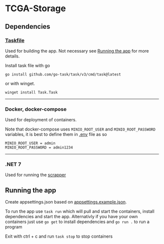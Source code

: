 # TCGA-Storage
## Dependencies
###  [Taskfile](https://taskfile.dev/) 
Used for building the app. Not necessary see [Running the app]() for more details.

Install task file with go

    go install github.com/go-task/task/v3/cmd/task@latest
or with winget.

    winget install Task.Task

___
### Docker, docker-compose
Used for deployment of containers.

Note that docker-compose uses `MINIO_ROOT_USER` and `MINIO_ROOT_PASSWORD` variables, it is best to define them in [.env](example.env) file as so

    MINIO_ROOT_USER = admin
    MINIO_ROOT_PASSWORD = admin1234

___
### .NET 7 
Used for running the [scrapper](https://github.com/killi1812/PPPK-Scrapper)
## Running the app
Create appsettings.json based on [appsettings.example.json](https://github.com/killi1812/TCGA-Storage/blob/master/appsettings.example.json).

To run the app use `task run` which will pull and start the containers, install dependencies and start the app. Alternativly if you have your own containers just use `go get` to install dependencies and `go run .` to run a program

Exit with ctrl + c and run `task stop` to stop containers
